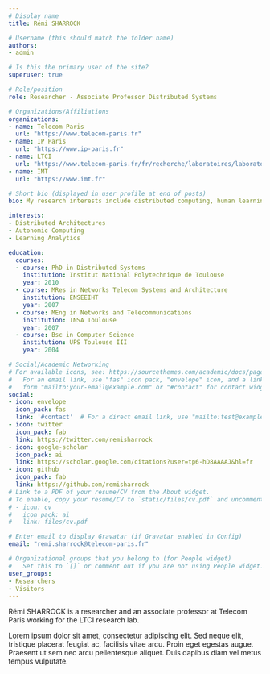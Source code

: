 ```yaml
---
# Display name
title: Rémi SHARROCK

# Username (this should match the folder name)
authors:
- admin

# Is this the primary user of the site?
superuser: true

# Role/position
role: Researcher - Associate Professor Distributed Systems

# Organizations/Affiliations
organizations:
- name: Telecom Paris
  url: "https://www.telecom-paris.fr"
- name: IP Paris
  url: "https://www.ip-paris.fr"
- name: LTCI
  url: "https://www.telecom-paris.fr/fr/recherche/laboratoires/laboratoire-traitement-et-communication-de-linformation-ltci"
- name: IMT
  url: "https://www.imt.fr"

# Short bio (displayed in user profile at end of posts)
bio: My research interests include distributed computing, human learning at scale.

interests:
- Distributed Architectures
- Autonomic Computing
- Learning Analytics

education:
  courses:
  - course: PhD in Distributed Systems
    institution: Institut National Polytechnique de Toulouse
    year: 2010
  - course: MRes in Networks Telecom Systems and Architecture
    institution: ENSEEIHT
    year: 2007
  - course: MEng in Networks and Telecommunications
    institution: INSA Toulouse
    year: 2007
  - course: Bsc in Computer Science
    institution: UPS Toulouse III
    year: 2004

# Social/Academic Networking
# For available icons, see: https://sourcethemes.com/academic/docs/page-builder/#icons
#   For an email link, use "fas" icon pack, "envelope" icon, and a link in the
#   form "mailto:your-email@example.com" or "#contact" for contact widget.
social:
- icon: envelope
  icon_pack: fas
  link: '#contact'  # For a direct email link, use "mailto:test@example.org".
- icon: twitter
  icon_pack: fab
  link: https://twitter.com/remisharrock
- icon: google-scholar
  icon_pack: ai
  link: https://scholar.google.com/citations?user=tp6-hD8AAAAJ&hl=fr
- icon: github
  icon_pack: fab
  link: https://github.com/remisharrock
# Link to a PDF of your resume/CV from the About widget.
# To enable, copy your resume/CV to `static/files/cv.pdf` and uncomment the lines below.
# - icon: cv
#   icon_pack: ai
#   link: files/cv.pdf

# Enter email to display Gravatar (if Gravatar enabled in Config)
email: "remi.sharrock@telecom-paris.fr"

# Organizational groups that you belong to (for People widget)
#   Set this to `[]` or comment out if you are not using People widget.
user_groups:
- Researchers
- Visitors
---
```


Rémi SHARROCK is a researcher and an associate professor at Telecom Paris working for the LTCI research lab.

Lorem ipsum dolor sit amet, consectetur adipiscing elit. Sed neque elit, tristique placerat feugiat ac, facilisis vitae arcu. Proin eget egestas augue. Praesent ut sem nec arcu pellentesque aliquet. Duis dapibus diam vel metus tempus vulputate.
